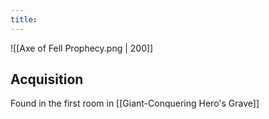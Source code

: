 ```yaml
---
title:
---
```

![[Axe of Fell Prophecy.png | 200]]
## Acquisition
Found in the first room in [[Giant-Conquering Hero's Grave]]